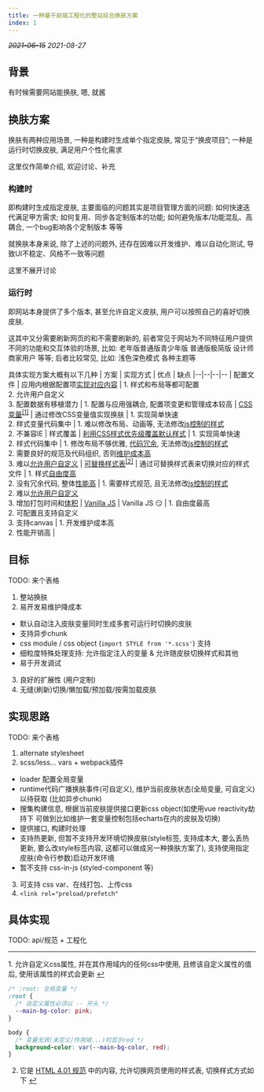 ```yaml
---
title: 一种基于前端工程化的整站综合换肤方案
index: 1
---
```


~~*2021-06-15*~~ *2021-08-27*

## 背景

有时候需要网站能换肤, 嗯, 就酱

## 换肤方案

换肤有两种应用场景, 一种是构建时生成单个指定皮肤, 常见于“换皮项目”; 一种是运行时切换皮肤, 满足用户个性化需求

这里仅作简单介绍, 欢迎讨论、补充

### 构建时

即构建时生成指定皮肤, 主要面临的问题其实是项目管理方面的问题: 如何快速迭代满足甲方需求; 如何复用、同步各定制版本的功能; 如何避免版本/功能混乱、高耦合, 一个bug影响各个定制版本 等等

就换肤本身来说, 除了上述的问题外, 还存在因难以开发维护、难以自动化测试, 导致UI不稳定、风格不一致等问题

这里不展开讨论

### 运行时

即网站本身提供了多个版本, 甚至允许自定义皮肤, 用户可以按照自己的喜好切换皮肤.

这其中又分需要刷新网页的和不需要刷新的, 前者常见于网站为不同特征用户提供不同的功能和交互体验的场景, 比如: 老年版普通版青少年版 普通版极简版 设计师商家用户 等等; 后者比较常见, 比如: 浅色深色模式 各种主题等

具体实现方案大概有以下几种
<a id="fnref"><!-- 表格里的描回不来┓( ´∀` )┏ --></a>
| 方案 | 实现方式 | 优点 | 缺点
|--|--|--|--
| 配置文件 | 应用内根据配置项<ins title="可以与下面的方案结合">实现对应内容</ins> | 1. 样式和布局等都可配置<br>2. 允许用户自定义<br>3. 配置数据有移植潜力 | 1. 配置与应用强耦合, 配置项变更和管理成本较高
| [CSS变量](https://developer.mozilla.org/en-US/docs/Web/CSS/var())<sup><a href="#fn1">[1]</a></sup> | 通过修改CSS变量值实现换肤 | 1. 实现简单快速<br>2. 样式变量代码集中 | 1. 难以修改布局、动画等, 无法修改<ins title="canvas">js控制的样式</ins><br>2. 不兼容IE
| 样式覆盖 | <ins title="一般在根元素上增加class, 对应的样式都在这个class选择器下">利用CSS样式优先级覆盖默认样式</ins> | 1. 实现简单快速<br>2. 样式代码集中 | 1. 修改布局不够优雅, <ins title="略有影响性能">代码冗余</ins>, 无法修改<ins title="canvas">js控制的样式</ins><br>2. 需要良好的规范及代码组织, 否则<ins title="比如滥用!important内联样式等">维护成本高</ins><br>3. 难以<ins title="需要设计规范、保存用户的css">允许用户自定义</ins>
| [可替换样式表](https://developer.mozilla.org/docs/Web/CSS/Alternative_style_sheets)<sup><a href="#fn2">[2]</a></sup> | 通过可替换样式表来切换对应的样式文件 | 1. 样式<ins title="css可以完全不一样, 包括背景图、动画等等">自由度高</ins><br>2. 没有冗余代码, 整体<ins title="由浏览器来完整整个样式的切换">性能高</ins> | 1. 需要样式规范, 且无法修改<ins title="canvas">js控制的样式</ins><br>2. 难以<ins title="保存用户的css">允许用户自定义</ins><br>3. 增加打包时间和<ins title="但对浏览器的性能影响忽略不计, 因为可以先不加载或预加载, 切换的时候才会应用">体积</ins>
| [Vanilla JS](https://segmentfault.com/a/1190000000355277) | Vanilla JS :smirk: | 1. 自由度最高<br>2. 可配置且支持自定义<br>3. 支持canvas | 1. 开发维护成本高<br>2. 性能开销高 |

## 目标

TODO: 来个表格

1. 整站换肤
2. 易开发易维护降成本
  - 默认自动注入皮肤变量同时生成多套可运行时切换的皮肤
  - 支持异步chunk
  - css module / css object (`import STYLE from '*.scss'`) 支持
  - 细粒度特殊处理支持: 允许指定注入的变量 & 允许随皮肤切换样式和其他
  - 易于开发调试
3. 良好的扩展性 (用户定制)
4. 无缝(刷新)切换/懒加载/预加载/按需加载皮肤

## 实现思路

TODO: 来个表格

1. alternate stylesheet
2. scss/less... vars + webpack插件
  - loader 配置全局变量
  - runtime代码广播换肤事件(可自定义), 维护当前皮肤状态(全局变量, 可自定义)以待获取 (比如异步chunk)
  - 搜集构建信息, 根据当前皮肤提供接口更新css object(如使用vue reactivity劫持下 可做到比如维护一套变量控制包括echarts在内的皮肤及切换)
  - 提供接口, 构建时处理
  - 支持热更新, 但暂不支持开发环境切换皮肤(style标签, 支持成本大, 要么丢热更新, 要么改style标签内容, 这都可以做成另一种换肤方案了), 支持使用指定皮肤(命令行参数)启动开发环境
  - 暂不支持 css-in-js (styled-component 等)
3. 可支持 css var、在线打包、上传css
4. `<link rel="preload/prefetch"`

## 具体实现

TODO: api/规范 + 工程化

<!-- 没得办法, 只能人工脚注了┓( ´∀` )┏ -->
<hr>
1. 允许自定义css属性, 并在其作用域内的任何css中使用, 且修该自定义属性的值后, 使用该属性的样式会更新 <a href="#fnref" id="fn1">↩︎</a>

  ```css
  /* :root: 全局变量 */
  :root {
    /* 自定义属性必须以 -- 开头 */
    --main-bg-color: pink;
  }

  body {
    /* 变量无效(未定义/作用域...)时显示red */
    background-color: var(--main-bg-color, red);
  }
  ```

2. 它是 [HTML 4.01 规范](https://www.w3.org/TR/html401/present/styles.html#h-14.3) 中的内容, 允许切换网页使用的样式表, 切换样式方式如下 <a href="#fnref" id="fn2">↩︎</a>

  ```html

  ```
